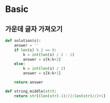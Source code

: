 # Basic
## 가운데 글자 가져오기
```python
def solution(s):
    answer = ''
    if len(s) % 2 == 0:
        k = int(len(s) / 2 - 1)
        answer = s[k:k+2]
    else:
        k = int(len(s) / 2)
        answer = s[k:k+1]

    return answer
```
```python
def string_middle(str):
    return str[(len(str)-1)//2:len(str)//2+1]
```
